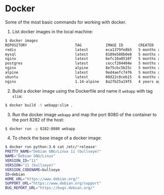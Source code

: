 # Docker

Some of the most basic commands for working with docker.



1. List docker images in the local machine:
```bash
$ docker images
REPOSITORY                      TAG           IMAGE ID       CREATED        SIZE
redis                           latest        eca1379fe8b5   5 months ago   117MB
mysql                           latest        8189e588b0e8   5 months ago   564MB
nginx                           latest        6efc10a0510f   5 months ago   142MB
postgres                        latest        ceccf204404e   5 months ago   379MB
nginx                           alpine        8e75cbc5b25c   5 months ago   41MB
alpine                          latest        9ed4aefc74f6   5 months ago   7.04MB
ubuntu                          latest        08d22c0ceb15   6 months ago   77.8MB
nginx                           1.14-alpine   8a2fb25a19f5   4 years ago    16MB
```

2. Build a docker image using the Dockerfile and name it `webapp` with tag `slim`:
```bash
$ docker build -t webapp:slim . 
```

3. Run the docker image `webapp` and map the port 8080 of the container to the port 8282 of the host:
```bash
$ docker run -p 8282:8080 webapp
```

4. To check the base image of a docker image:
```bash
$ docker run python:3.6 cat /etc/*release*
PRETTY_NAME="Debian GNU/Linux 11 (bullseye)"
NAME="Debian GNU/Linux"
VERSION_ID="11"
VERSION="11 (bullseye)"
VERSION_CODENAME=bullseye
ID=debian
HOME_URL="https://www.debian.org/"
SUPPORT_URL="https://www.debian.org/support"
BUG_REPORT_URL="https://bugs.debian.org/"
```


